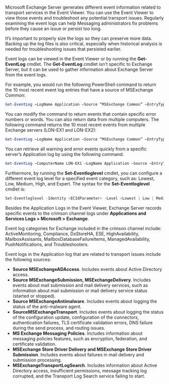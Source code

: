 Microsoft Exchange Server generates different event information related to transport services in the Event Viewer. You can use the Event Viewer to view those events and troubleshoot any potential transport issues. Regularly examining the event logs can help Messaging administrators fix problems before they cause an issue or persist too long.

It’s important to properly size the logs so they can preserve more data. Backing up the log files is also critical, especially when historical analysis is needed for troubleshooting issues that persisted earlier.

Event logs can be viewed in the Event Viewer or by running the **Get-EventLog** cmdlet. The **Get-EventLog** cmdlet isn't specific to Exchange Server, but it can be used to gather information about Exchange Server from the event logs.

For example, you would run the following PowerShell command to return the 10 most recent event log entries that have a source of MSExchange Common:

```powershell
Get-EventLog –LogName Application –Source “MSExchange Common” –EntryType Error –Newest 10
```

You can modify the command to return events that contain specific error numbers or words. You can also return data from multiple computers. The following command returns the 10 most recent events from multiple Exchange servers (LON-EX1 and LON-EX2):

```powershell
Get-EventLog –LogName Application –Source “MSExchange Common” –EntryType Error –Newest 10 –ComputerName LON-EX1,LON-EX2
```

You can retrieve all warning and error events quickly from a specific server’s Application log by using the following command:

```powershell
Get-EventLog –ComputerName LON-EX1 –LogName Application –Source –EntryType Error,Warning
```

Furthermore, by running the **Set-Eventloglevel** cmdlet, you can configure a different event log level for a specified event category, such as: Lowest, Low, Medium, High, and Expert. The syntax for the **Set-Eventloglevel** cmdlet is:

```powershell
Set-Eventloglevel -Identity <ECIdParameter> -Level <Lowest | Low | Medium | High | Expert>
```

Besides the Application Logs in the Event Viewer, Exchange Server records specific events to the crimson channel logs under **Applications and Services Logs &gt; Microsoft &gt; Exchange**.

Event log categories for Exchange included in the crimson channel include: ActiveMonitoring, Compliance, DxStoreHA, ESE, HighAvailability, MailboxAssisants, MailboxDatabaseFailureItems, ManagedAvailability, PushNotifications, and Troubleshooters.

Event logs in the Application log that are related to transport issues include the following sources:

 -  **Source MSExchangeADAccess**. Includes events about Active Directory access.
 -  **Source MSExchangeSubmission, MSExchangeDelivery**. Includes events about mail submission and mail delivery services, such as information about mail submission or mail delivery service status (started or stopped).
 -  **Source MSExchangeAntimalware**. Includes events about logging the status of the anti-malware agent.
 -  **SourceMSExchangeTransport**. Includes events about logging the status of the configuration update, configuration of the connectors, authentication failures, TLS certificate validation errors, DNS failure during the send process, and routing issues.
 -  **MS Exchange Messaging Policies**. Includes information about messaging policies features, such as encryption, federation, and certificate validation.
 -  **MSExchange Store Driver Delivery and MSExchange Store Driver Submission**. Includes events about failures in mail delivery and submission processing.
 -  **MSExchangeTransportLogSearch**. Includes information about Active Directory access, insufficient permissions, message tracking log corrupted, and the Transport Log Search service failing to start.
